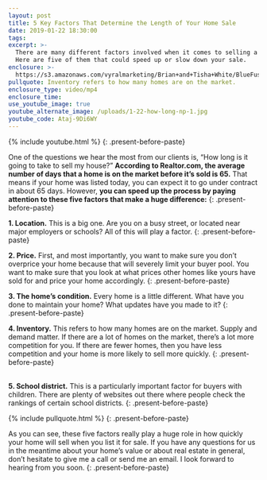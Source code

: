```yaml
---
layout: post
title: 5 Key Factors That Determine the Length of Your Home Sale
date: 2019-01-22 18:30:00
tags:
excerpt: >-
  There are many different factors involved when it comes to selling a home.
  Here are five of them that could speed up or slow down your sale.
enclosure: >-
  https://s3.amazonaws.com/vyralmarketing/Brian+and+Tisha+White/BlueFuse-+How+Long+Will+it+Take+to+Sell+Your+Home_.mp4
pullquote: Inventory refers to how many homes are on the market.
enclosure_type: video/mp4
enclosure_time:
use_youtube_image: true
youtube_alternate_image: /uploads/1-22-how-long-np-1.jpg
youtube_code: Ataj-9Di6WY
---
```


{% include youtube.html %}
{: .present-before-paste}

One of the questions we hear the most from our clients is, “How long is it going to take to sell my house?” **According to Realtor.com, the average number of days that a home is on the market before it’s sold is 65.** That means if your home was listed today, you can expect it to go under contract in about 65 days. However, **you can speed up the process by paying attention to these five factors that make a huge difference:**
{: .present-before-paste}

**1. Location.** This is a big one. Are you on a busy street, or located near major employers or schools? All of this will play a factor.
{: .present-before-paste}

**2. Price.** First, and most importantly, you want to make sure you don’t overprice your home because that will severely limit your buyer pool. You want to make sure that you look at what prices other homes like yours have sold for and price your home accordingly.
{: .present-before-paste}

**3. The home’s condition.** Every home is a little different. What have you done to maintain your home? What updates have you made to it?
{: .present-before-paste}

**4. Inventory.** This refers to how many homes are on the market. Supply and demand matter. If there are a lot of homes on the market, there’s a lot more competition for you. If there are fewer homes, then you have less competition and your home is more likely to sell more quickly.
{: .present-before-paste}

<br>**5. School district.** This is a particularly important factor for buyers with children. There are plenty of websites out there where people check the rankings of certain school districts.
{: .present-before-paste}

{% include pullquote.html %}
{: .present-before-paste}

As you can see, these five factors really play a huge role in how quickly your home will sell when you list it for sale. If you have any questions for us in the meantime about your home’s value or about real estate in general, don’t hesitate to give me a call or send me an email. I look forward to hearing from you soon.
{: .present-before-paste}